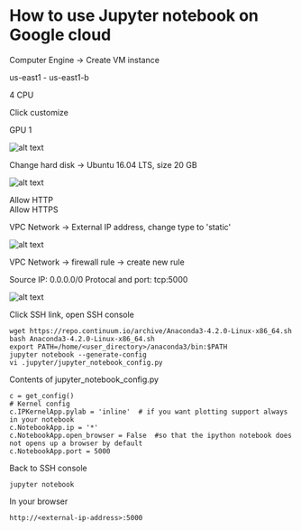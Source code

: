 # How to use Jupyter notebook on Google cloud

Computer Engine -> Create VM instance

us-east1 - us-east1-b

4 CPU

Click customize

GPU 1

![alt text](https://github.com/sunmingtao/sample-code/blob/master/python/machine-learning/images/vm-instance.png)

Change hard disk -> Ubuntu 16.04 LTS, size 20 GB

![alt text](https://github.com/sunmingtao/sample-code/blob/master/python/machine-learning/images/operating-system.png)

Allow HTTP\
Allow HTTPS

VPC Network -> External IP address, change type to 'static'

![alt text](https://github.com/sunmingtao/sample-code/blob/master/python/machine-learning/images/external-ip.png)

VPC Network -> firewall rule -> create new rule

Source IP: 0.0.0.0/0
Protocal and port: tcp:5000

![alt text](https://github.com/sunmingtao/sample-code/blob/master/python/machine-learning/images/firewall.png)

Click SSH link, open SSH console

    wget https://repo.continuum.io/archive/Anaconda3-4.2.0-Linux-x86_64.sh
    bash Anaconda3-4.2.0-Linux-x86_64.sh
    export PATH=/home/<user_directory>/anaconda3/bin:$PATH
    jupyter notebook --generate-config
    vi .jupyter/jupyter_notebook_config.py
    
Contents of jupyter_notebook_config.py

    c = get_config()
    # Kernel config
    c.IPKernelApp.pylab = 'inline'  # if you want plotting support always in your notebook
    c.NotebookApp.ip = '*'
    c.NotebookApp.open_browser = False  #so that the ipython notebook does not opens up a browser by default
    c.NotebookApp.port = 5000
    
Back to SSH console

    jupyter notebook
    
In your browser 

    http://<external-ip-address>:5000
